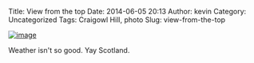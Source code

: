 Title: View from the top
Date: 2014-06-05 20:13
Author: kevin
Category: Uncategorized
Tags: Craigowl Hill, photo
Slug: view-from-the-top

[![image](/images/2014/06/wpid-wp-1401995209756.jpeg "wp-1401995209756")](/images/2014/06/wpid-wp-1401995209756.jpeg)

Weather isn't so good. Yay Scotland.
